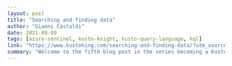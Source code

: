 ```yaml
---
layout: post
title: "Searching and finding data"
author: "Gianni Castaldi"
date: 2021-08-09
tags: [azure-sentinel, kusto-knight, kusto-query-language, kql]
link: "https://www.kustoking.com/searching-and-finding-data/?utm_source=rss&utm_medium=rss&utm_campaign=searching-and-finding-data"
summary: "Welcome to the fifth blog post in the series becoming a Kusto Knight. While the previous blog post was about time in Kusto, this blog post will be about searching and finding data. The three most u..."
---
```

